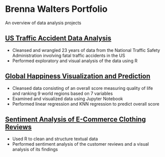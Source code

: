 # Brenna Walters Portfolio
An overview of data analysis projects

## [US Traffic Accident Data Analysis](https://github.com/brennanwalters/US_Traffic_Data_Analysis)
* Cleansed and wrangled 23 years of data from the National Traffic Safety Administration involving fatal traffic accidents in the US
* Performed exploratory and visual analysis of the data using R

## [Global Happiness Visualization and Prediction](https://github.com/brennanwalters/Global_Happiness_Project)
* Cleansed data consisting of an overall score measuring quality of life and ranking 9 world regions based on 7 variables
* Examined and visualized data using Jupyter Notebook
* Performed linear regression and KNN regression to predict overall score

## [Sentiment Analysis of E-Commerce Clothing Reviews](https://github.com/brennanwalters/E-Commerce_Sentiment_Analysis/blob/main/README.md)
*	Used R to clean and structure textual data
*	Performed sentiment analysis of the customer reviews and a visual analysis of its findings

